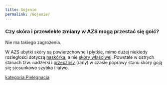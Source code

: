 ```yaml
---
title: Gojenie
permalink: /Gojenie/
---
```


### Czy skóra i przewlekłe zmiany w AZS mogą przestać się goić?

Nie ma takiego zagrożenia.

W AZS ubytki skóry są powierzchowne i płytkie, mimo dużej niekiedy rozległości dotyczą [naskórka](/Naskórek "wikilink"), a nie [skóry właściwej](/Skóra_właściwa "wikilink"). Powstałe w ostrych stanach tzw. nadżerki i [przeczosy](/przeczosy "wikilink") (rany) w czasie poprawy stanu skóry goją się stosunkowo szybko i łatwo.

[kategoria:Pielęgnacja](/kategoria:Pielęgnacja "wikilink")